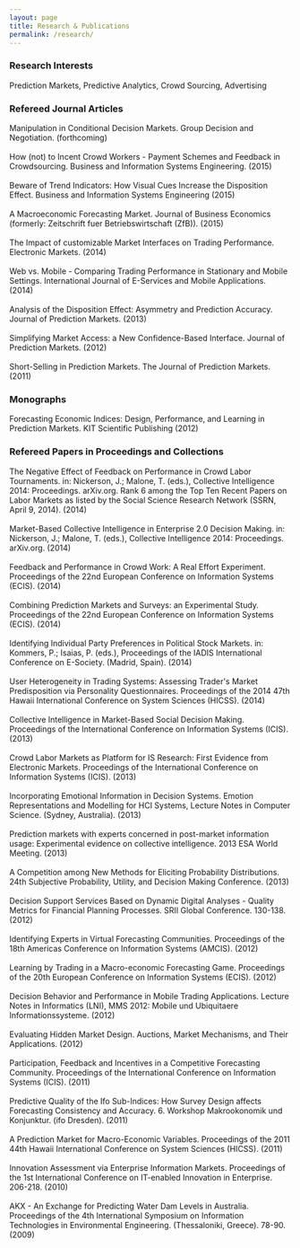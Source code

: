 ```yaml
---
layout: page
title: Research & Publications
permalink: /research/
---
```



### Research Interests
Prediction Markets, Predictive Analytics, Crowd Sourcing, Advertising  


### Refereed Journal Articles
<div>Manipulation in Conditional Decision Markets. Group Decision and Negotiation. (forthcoming)</div><br>
<div>How (not) to Incent Crowd Workers - Payment Schemes and Feedback in Crowdsourcing. Business and Information Systems Engineering.   (2015)</div><br>
<div>Beware of Trend Indicators: How Visual Cues Increase the Disposition Effect. Business and Information Systems Engineering (2015)</div><br>
<div>A Macroeconomic Forecasting Market. Journal of Business Economics (formerly: Zeitschrift fuer Betriebswirtschaft (ZfB)).  (2015)</div><br>
<div>The Impact of customizable Market Interfaces on Trading Performance. Electronic Markets.   (2014)</div><br>
<div>Web vs. Mobile - Comparing Trading Performance in Stationary and Mobile Settings. International Journal of E-Services and Mobile Applications.   (2014)</div><br>
<div>Analysis of the Disposition Effect: Asymmetry and Prediction Accuracy. Journal of Prediction Markets.   (2013)</div><br>
<div>Simplifying Market Access: a New Confidence-Based Interface. Journal of Prediction Markets.   (2012)</div><br>
<div>Short-Selling in Prediction Markets. The Journal of Prediction Markets.   (2011)</div>

### Monographs

<div> Forecasting Economic Indices: Design, Performance, and Learning in Prediction Markets. KIT Scientific Publishing (2012) </div>

### Refereed Papers in Proceedings and Collections

<div>The Negative Effect of Feedback on Performance in Crowd Labor Tournaments. in: Nickerson, J.; Malone, T. (eds.), Collective Intelligence 2014: Proceedings. arXiv.org. Rank 6 among the Top Ten Recent Papers on Labor Markets as listed by the Social Science Research Network (SSRN, April 9, 2014).   (2014)</div><br>
<div>Market-Based Collective Intelligence in Enterprise 2.0 Decision Making. in: Nickerson, J.; Malone, T. (eds.), Collective Intelligence 2014: Proceedings. arXiv.org.   (2014)</div><br>
<div>Feedback and Performance in Crowd Work: A Real Effort Experiment. Proceedings of the 22nd European Conference on Information Systems (ECIS).  (2014)</div><br>
<div>Combining Prediction Markets and Surveys: an Experimental Study. Proceedings of the 22nd European Conference on Information Systems (ECIS).   (2014)</div><br>
<div>Identifying Individual Party Preferences in Political Stock Markets. in: Kommers, P.; Isaias, P. (eds.), Proceedings of the IADIS International Conference on E-Society. (Madrid, Spain).   (2014)</div><br>
<div>User Heterogeneity in Trading Systems: Assessing Trader's Market Predisposition via Personality Questionnaires. Proceedings of the 2014 47th Hawaii International Conference on System Sciences (HICSS).   (2014)</div><br>
<div>Collective Intelligence in Market-Based Social Decision Making. Proceedings of the International Conference on Information Systems (ICIS).  (2013)</div><br>
<div>Crowd Labor Markets as Platform for IS Research: First Evidence from Electronic Markets. Proceedings of the International Conference on Information Systems (ICIS).   (2013)</div><br>
<div>Incorporating Emotional Information in Decision Systems. Emotion Representations and Modelling for HCI Systems, Lecture Notes in Computer Science. (Sydney, Australia).  (2013)</div><br>
<div>Prediction markets with experts concerned in post-market information usage: Experimental evidence on collective intelligence. 2013 ESA World Meeting.  (2013)</div><br>
<div>A Competition among New Methods for Eliciting Probability Distributions. 24th Subjective Probability, Utility, and Decision Making Conference.   (2013)</div><br>
<div> Decision Support Services Based on Dynamic Digital Analyses - Quality Metrics for Financial Planning Processes. SRII Global Conference. 130-138.  (2012)</div><br>
<div> Identifying Experts in Virtual Forecasting Communities. Proceedings of the 18th Americas Conference on Information Systems (AMCIS).  (2012)</div><br>
<div>Learning by Trading in a Macro-economic Forecasting Game. Proceedings of the 20th European Conference on Information Systems (ECIS).  (2012)</div><br>
<div> Decision Behavior and Performance in Mobile Trading Applications. Lecture Notes in Informatics (LNI), MMS 2012: Mobile und Ubiquitaere Informationssysteme.   (2012)</div><br>
<div>Evaluating Hidden Market Design. Auctions, Market Mechanisms, and Their Applications.   (2012)</div><br>
<div>Participation, Feedback and  Incentives in a Competitive Forecasting Community. Proceedings of the International Conference on Information Systems (ICIS).  (2011)</div><br>
<div>Predictive Quality of the Ifo Sub-Indices: How Survey Design affects Forecasting Consistency and Accuracy. 6. Workshop Makrookonomik und Konjunktur. (ifo Dresden).   (2011)</div><br>
<div>A Prediction Market for Macro-Economic Variables. Proceedings of the 2011 44th Hawaii International Conference on System Sciences (HICSS). (2011)</div><br>
<div>Innovation Assessment via Enterprise Information Markets. Proceedings of the 1st International Conference on IT-enabled Innovation in Enterprise. 206-218. (2010)</div><br>
<div>AKX - An Exchange for Predicting Water Dam Levels in Australia. Proceedings of the 4th International Symposium on Information Technologies in Environmental Engineering. (Thessaloniki, Greece). 78-90. (2009)</div><br>

